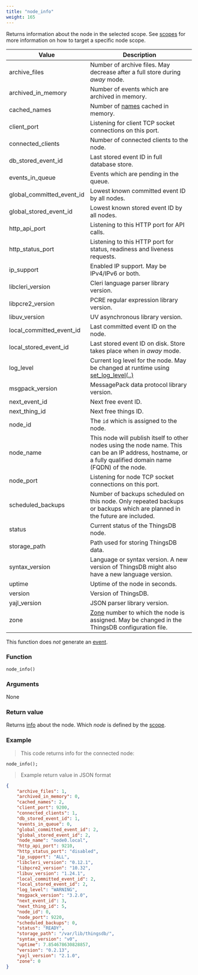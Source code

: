 ```yaml
---
title: "node_info"
weight: 165
---
```


Returns information about the node in the selected scope.
See [scopes](../../overview/scopes) for more information on how to target a specific node scope.

Value | Description
------- | -----------
archive_files | Number of archive files. May decrease after a full store during *away* mode.
archived_in_memory | Number of events which are archived in memory.
cached_names | Number of [names](../../overview/names) cached in memory.
client_port | Listening for client TCP socket connections on this port.
connected_clients | Number of connected clients to the node.
db_stored_event_id | Last stored event ID in full database store.
events_in_queue | Events which are pending in the queue.
global_committed_event_id | Lowest known committed event ID by all nodes.
global_stored_event_id | Lowest known stored event ID by all nodes.
http_api_port | Listening to this HTTP port for API calls.
http_status_port | Listening to this HTTP port for status, readiness and liveness requests.
ip_support | Enabled IP support. May be IPv4/IPv6 or both.
libcleri_version | Cleri language parser library version.
libpcre2_version | PCRE regular expression library version.
libuv_version | UV asynchronous library version.
local_committed_event_id | Last committed event ID on the node.
local_stored_event_id | Last stored event ID on disk. Store takes place when in *away* mode.
log_level | Current log level for the node. May be changed at runtime using [set_log_level(..)](../../node-api/set_log_level)
msgpack_version | MessagePack data protocol library version.
next_event_id | Next free event ID.
next_thing_id | Next free things ID.
node_id | The `id` which is assigned to the node.
node_name | This node will publish itself to other nodes using the node name. This can be an IP address, hostname, or a fully qualified domain name (FQDN) of the node.
node_port | Listening for node TCP socket connections on this port.
scheduled_backups | Number of backups scheduled on this node. Only repeated backups or backups which are planned in the future are included.
status | Current status of the ThingsDB node.
storage_path | Path used for storing ThingsDB data.
syntax_version | Language or syntax version. A new version of ThingsDB might also have a new language version.
uptime | Uptime of the node in seconds.
version | Version of ThingsDB.
yajl_version | JSON parser library version.
zone | [Zone](../../overview/dictionary) number to which the node is assigned. May be changed in the ThingsDB configuration file.

This function does *not* generate an [event](../../overview/events).

### Function

`node_info()`

### Arguments

None

### Return value

Returns [info](../../data-types/info) about the node. Which *node* is defined by the [scope](../../overview/scopes).

### Example

> This code returns info for the connected node:

```thingsdb,should_pass,@n
node_info();
```

> Example return value in JSON format

```json
{
    "archive_files": 1,
    "archived_in_memory": 0,
    "cached_names": 2,
    "client_port": 9200,
    "connected_clients": 1,
    "db_stored_event_id": 1,
    "events_in_queue": 0,
    "global_committed_event_id": 2,
    "global_stored_event_id": 2,
    "node_name": "node0.local",
    "http_api_port": 9210,
    "http_status_port": "disabled",
    "ip_support": "ALL",
    "libcleri_version": "0.12.1",
    "libpcre2_version": "10.32",
    "libuv_version": "1.24.1",
    "local_committed_event_id": 2,
    "local_stored_event_id": 2,
    "log_level": "WARNING",
    "msgpack_version": "3.2.0",
    "next_event_id": 3,
    "next_thing_id": 5,
    "node_id": 0,
    "node_port": 9220,
    "scheduled_backups": 0,
    "status": "READY",
    "storage_path": "/var/lib/thingsdb/",
    "syntax_version": "v0",
    "uptime": 7.854678630828857,
    "version": "0.2.13",
    "yajl_version": "2.1.0",
    "zone": 0
}
```
